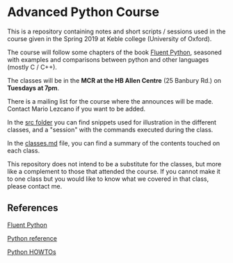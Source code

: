 # Advanced Python Course
This is a repository containing notes and short scripts / sessions used in the course given in the Spring 2019 at Keble college (University of Oxford).

The course will follow some chapters of the book [Fluent Python][1], seasoned with examples and comparisons between python and other languages (mostly C / C++).

The classes will be in the **MCR at the HB Allen Centre** (25 Banbury Rd.) on **Tuesdays at 7pm**.

There is a mailing list for the course where the announces will be made. Contact Mario Lezcano if you want to be added.

In the [src folder](src/) you can find snippets used for illustration in the different classes, and a "session" with the commands executed during the class.

In the [classes.md](classes.md) file, you can find a summary of the contents touched on each class.

This repository does not intend to be a substitute for the classes, but more like a complement to those that attended the course. If you cannot make it to one class but you would like to know what we covered in that class, please contact me.

## References
[Fluent Python][1]

[Python reference](https://docs.python.org/3/reference/)

[Python HOWTOs](https://docs.python.org/3/howto/index.html)

[1]:http://solo.bodleian.ox.ac.uk/primo_library/libweb/action/display.do?tabs=detailsTab&ct=display&fn=search&doc=oxfaleph021456229&indx=2&recIds=oxfaleph021456229&recIdxs=1&elementId=1&renderMode=poppedOut&displayMode=full&frbrVersion=&frbg=&vl(254947567UI0)=any&&dscnt=0&vl(1UIStartWith0)=contains&scp.scps=scope%3A%28OX%29&tb=t&vid=OXVU1&mode=Basic&vl(516065169UI1)=all_items&srt=rank&tab=local&dum=true&vl(freeText0)=fluent%20python&dstmp=1554159383961
